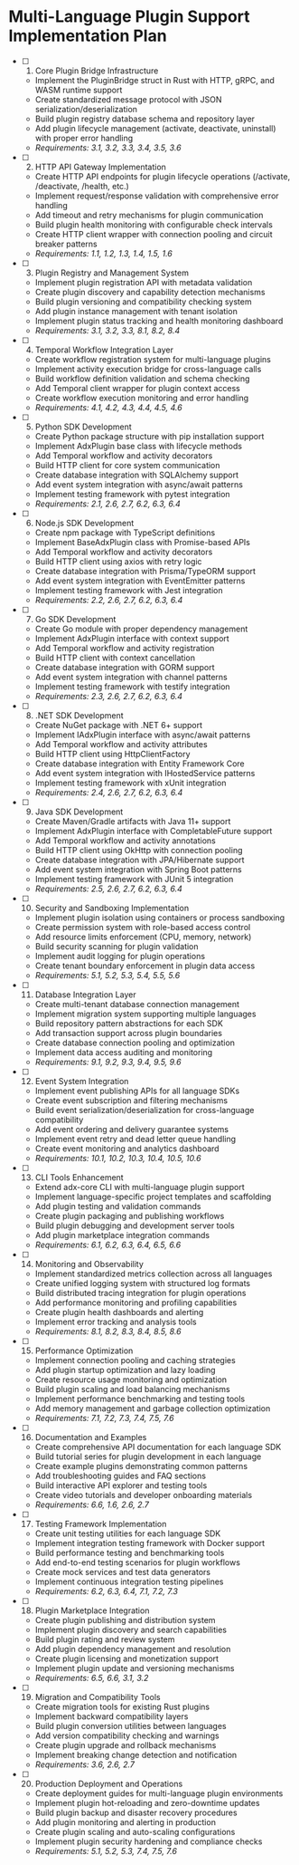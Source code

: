 # Multi-Language Plugin Support Implementation Plan

- [ ] 1. Core Plugin Bridge Infrastructure
  - Implement the PluginBridge struct in Rust with HTTP, gRPC, and WASM runtime support
  - Create standardized message protocol with JSON serialization/deserialization
  - Build plugin registry database schema and repository layer
  - Add plugin lifecycle management (activate, deactivate, uninstall) with proper error handling
  - _Requirements: 3.1, 3.2, 3.3, 3.4, 3.5, 3.6_

- [ ] 2. HTTP API Gateway Implementation
  - Create HTTP API endpoints for plugin lifecycle operations (/activate, /deactivate, /health, etc.)
  - Implement request/response validation with comprehensive error handling
  - Add timeout and retry mechanisms for plugin communication
  - Build plugin health monitoring with configurable check intervals
  - Create HTTP client wrapper with connection pooling and circuit breaker patterns
  - _Requirements: 1.1, 1.2, 1.3, 1.4, 1.5, 1.6_

- [ ] 3. Plugin Registry and Management System
  - Implement plugin registration API with metadata validation
  - Create plugin discovery and capability detection mechanisms
  - Build plugin versioning and compatibility checking system
  - Add plugin instance management with tenant isolation
  - Implement plugin status tracking and health monitoring dashboard
  - _Requirements: 3.1, 3.2, 3.3, 8.1, 8.2, 8.4_

- [ ] 4. Temporal Workflow Integration Layer
  - Create workflow registration system for multi-language plugins
  - Implement activity execution bridge for cross-language calls
  - Build workflow definition validation and schema checking
  - Add Temporal client wrapper for plugin context access
  - Create workflow execution monitoring and error handling
  - _Requirements: 4.1, 4.2, 4.3, 4.4, 4.5, 4.6_

- [ ] 5. Python SDK Development
  - Create Python package structure with pip installation support
  - Implement AdxPlugin base class with lifecycle methods
  - Add Temporal workflow and activity decorators
  - Build HTTP client for core system communication
  - Create database integration with SQLAlchemy support
  - Add event system integration with async/await patterns
  - Implement testing framework with pytest integration
  - _Requirements: 2.1, 2.6, 2.7, 6.2, 6.3, 6.4_

- [ ] 6. Node.js SDK Development
  - Create npm package with TypeScript definitions
  - Implement BaseAdxPlugin class with Promise-based APIs
  - Add Temporal workflow and activity decorators
  - Build HTTP client using axios with retry logic
  - Create database integration with Prisma/TypeORM support
  - Add event system integration with EventEmitter patterns
  - Implement testing framework with Jest integration
  - _Requirements: 2.2, 2.6, 2.7, 6.2, 6.3, 6.4_

- [ ] 7. Go SDK Development
  - Create Go module with proper dependency management
  - Implement AdxPlugin interface with context support
  - Add Temporal workflow and activity registration
  - Build HTTP client with context cancellation
  - Create database integration with GORM support
  - Add event system integration with channel patterns
  - Implement testing framework with testify integration
  - _Requirements: 2.3, 2.6, 2.7, 6.2, 6.3, 6.4_

- [ ] 8. .NET SDK Development
  - Create NuGet package with .NET 6+ support
  - Implement IAdxPlugin interface with async/await patterns
  - Add Temporal workflow and activity attributes
  - Build HTTP client using HttpClientFactory
  - Create database integration with Entity Framework Core
  - Add event system integration with IHostedService patterns
  - Implement testing framework with xUnit integration
  - _Requirements: 2.4, 2.6, 2.7, 6.2, 6.3, 6.4_

- [ ] 9. Java SDK Development
  - Create Maven/Gradle artifacts with Java 11+ support
  - Implement AdxPlugin interface with CompletableFuture support
  - Add Temporal workflow and activity annotations
  - Build HTTP client using OkHttp with connection pooling
  - Create database integration with JPA/Hibernate support
  - Add event system integration with Spring Boot patterns
  - Implement testing framework with JUnit 5 integration
  - _Requirements: 2.5, 2.6, 2.7, 6.2, 6.3, 6.4_

- [ ] 10. Security and Sandboxing Implementation
  - Implement plugin isolation using containers or process sandboxing
  - Create permission system with role-based access control
  - Add resource limits enforcement (CPU, memory, network)
  - Build security scanning for plugin validation
  - Implement audit logging for plugin operations
  - Create tenant boundary enforcement in plugin data access
  - _Requirements: 5.1, 5.2, 5.3, 5.4, 5.5, 5.6_

- [ ] 11. Database Integration Layer
  - Create multi-tenant database connection management
  - Implement migration system supporting multiple languages
  - Build repository pattern abstractions for each SDK
  - Add transaction support across plugin boundaries
  - Create database connection pooling and optimization
  - Implement data access auditing and monitoring
  - _Requirements: 9.1, 9.2, 9.3, 9.4, 9.5, 9.6_

- [ ] 12. Event System Integration
  - Implement event publishing APIs for all language SDKs
  - Create event subscription and filtering mechanisms
  - Build event serialization/deserialization for cross-language compatibility
  - Add event ordering and delivery guarantee systems
  - Implement event retry and dead letter queue handling
  - Create event monitoring and analytics dashboard
  - _Requirements: 10.1, 10.2, 10.3, 10.4, 10.5, 10.6_

- [ ] 13. CLI Tools Enhancement
  - Extend adx-core CLI with multi-language plugin support
  - Implement language-specific project templates and scaffolding
  - Add plugin testing and validation commands
  - Create plugin packaging and publishing workflows
  - Build plugin debugging and development server tools
  - Add plugin marketplace integration commands
  - _Requirements: 6.1, 6.2, 6.3, 6.4, 6.5, 6.6_

- [ ] 14. Monitoring and Observability
  - Implement standardized metrics collection across all languages
  - Create unified logging system with structured log formats
  - Build distributed tracing integration for plugin operations
  - Add performance monitoring and profiling capabilities
  - Create plugin health dashboards and alerting
  - Implement error tracking and analysis tools
  - _Requirements: 8.1, 8.2, 8.3, 8.4, 8.5, 8.6_

- [ ] 15. Performance Optimization
  - Implement connection pooling and caching strategies
  - Add plugin startup optimization and lazy loading
  - Create resource usage monitoring and optimization
  - Build plugin scaling and load balancing mechanisms
  - Implement performance benchmarking and testing tools
  - Add memory management and garbage collection optimization
  - _Requirements: 7.1, 7.2, 7.3, 7.4, 7.5, 7.6_

- [ ] 16. Documentation and Examples
  - Create comprehensive API documentation for each language SDK
  - Build tutorial series for plugin development in each language
  - Create example plugins demonstrating common patterns
  - Add troubleshooting guides and FAQ sections
  - Build interactive API explorer and testing tools
  - Create video tutorials and developer onboarding materials
  - _Requirements: 6.6, 1.6, 2.6, 2.7_

- [ ] 17. Testing Framework Implementation
  - Create unit testing utilities for each language SDK
  - Implement integration testing framework with Docker support
  - Build performance testing and benchmarking tools
  - Add end-to-end testing scenarios for plugin workflows
  - Create mock services and test data generators
  - Implement continuous integration testing pipelines
  - _Requirements: 6.2, 6.3, 6.4, 7.1, 7.2, 7.3_

- [ ] 18. Plugin Marketplace Integration
  - Create plugin publishing and distribution system
  - Implement plugin discovery and search capabilities
  - Build plugin rating and review system
  - Add plugin dependency management and resolution
  - Create plugin licensing and monetization support
  - Implement plugin update and versioning mechanisms
  - _Requirements: 6.5, 6.6, 3.1, 3.2_

- [ ] 19. Migration and Compatibility Tools
  - Create migration tools for existing Rust plugins
  - Implement backward compatibility layers
  - Build plugin conversion utilities between languages
  - Add version compatibility checking and warnings
  - Create plugin upgrade and rollback mechanisms
  - Implement breaking change detection and notification
  - _Requirements: 3.6, 2.6, 2.7_

- [ ] 20. Production Deployment and Operations
  - Create deployment guides for multi-language plugin environments
  - Implement plugin hot-reloading and zero-downtime updates
  - Build plugin backup and disaster recovery procedures
  - Add plugin monitoring and alerting in production
  - Create plugin scaling and auto-scaling configurations
  - Implement plugin security hardening and compliance checks
  - _Requirements: 5.1, 5.2, 5.3, 7.4, 7.5, 7.6_